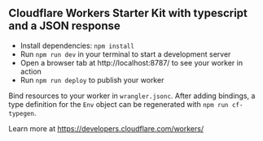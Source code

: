 
## Cloudflare Workers Starter Kit with typescript and a JSON response

- Install dependencies: `npm install`
- Run `npm run dev` in your terminal to start a development server
- Open a browser tab at http://localhost:8787/ to see your worker in action
- Run `npm run deploy` to publish your worker

Bind resources to your worker in `wrangler.jsonc`. After adding bindings, a type definition for the
`Env` object can be regenerated with `npm run cf-typegen`.

Learn more at https://developers.cloudflare.com/workers/
